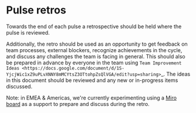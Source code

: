 Pulse retros
============

Towards the end of each pulse a retrospective should be held where the pulse is
reviewed.

Additionally, the retro should be used as an opportunity to get feedback on team
processes, external blockers, recognize achievements in the cycle, and discuss
any challenges the team is facing in general. This should also be prepared in
advance by everyone in the team using
`Team Improvement Ideas <https://docs.google.com/document/d/1S-YjcjWic1xZ9uPLvXNNY8mMCYtsZ3OTtohpZsQlVGA/edit?usp=sharing>`_.
The ideas in this document should be reviewed and any new or in-progress items
discussed.

Note: in EMEA & Americas, we're currently experimenting using a [Miro board](https://miro.com/app/board/uXjVLsCZaog=/) as a support to prepare and discuss during the retro.
